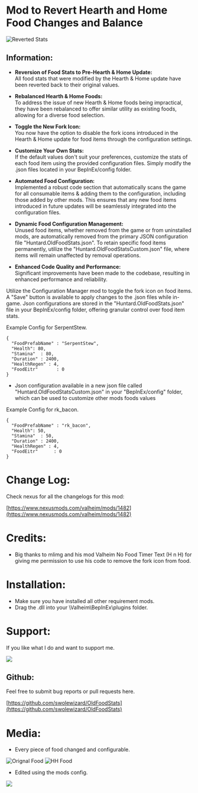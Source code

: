 
# Mod to Revert Hearth and Home Food Changes and Balance


![Reverted Stats](https://i.imgur.com/oVlxL5A.jpg)


## Information:

- **Reversion of Food Stats to Pre-Hearth & Home Update:**  
  All food stats that were modified by the Hearth & Home update have been reverted back to their original values.

- **Rebalanced Hearth & Home Foods:**  
  To address the issue of new Hearth & Home foods being impractical, they have been rebalanced to offer similar utility as existing foods, allowing for a diverse food selection.

- **Toggle the New Fork Icon:**  
  You now have the option to disable the fork icons introduced in the Hearth & Home update for food items through the configuration settings.

- **Customize Your Own Stats:**  
  If the default values don't suit your preferences, customize the stats of each food item using the provided configuration files. Simply modify the .json files located in your BepInEx/config folder.

- **Automated Food Configuration:**  
  Implemented a robust code section that automatically scans the game for all consumable items & adding them to the configuration, including those added by other mods. This ensures that any new food items introduced in future updates will be seamlessly integrated into the configuration files.

- **Dynamic Food Configuration Management:**  
  Unused food items, whether removed from the game or from uninstalled mods, are automatically removed from the primary JSON configuration file "Huntard.OldFoodStats.json". To retain specific food items permanently, utilize the "Huntard.OldFoodStatsCustom.json" file, where items will remain unaffected by removal operations.

- **Enhanced Code Quality and Performance:**  
  Significant improvements have been made to the codebase, resulting in enhanced performance and reliability.

Utilize the Configuration Manager mod to toggle the fork icon on food items. A "Save" button is available to apply changes to the .json files while in-game. Json configurations are stored in the "Huntard.OldFoodStats.json" file in your BepInEx/config folder, offering granular control over food item stats.

Example Config for SerpentStew.

	{
	  "FoodPrefabName" : "SerpentStew",
	  "Health": 80,
	  "Stamina"  : 80,
	  "Duration" : 2400,
	  "HealthRegen" : 4,
      "FoodEitr"       : 0
	}

* Json configuration available in a new json file called "Huntard.OldFoodStatsCustom.json" in your "BepInEx/config" folder, which can be used to customize other mods foods values

Example Config for rk_bacon.

	{
	  "FoodPrefabName" : "rk_bacon",
	  "Health": 50,
	  "Stamina"  : 50,
	  "Duration" : 2400,
	  "HealthRegen" : 4,
      "FoodEitr"      : 0
	}

# Change Log:

Check nexus for all the changelogs for this mod:

[https://www.nexusmods.com/valheim/mods/1482](https://www.nexusmods.com/valheim/mods/1482)

# Credits:

* Big thanks to mlimg and his mod Valheim No Food Timer Text (H n H) for giving me permission to use his code to remove the fork icon from food.

# Installation:

* Make sure you have installed all other requirement mods.
* Drag the .dll into your \Valheim\BepInEx\plugins folder.

# Support:

If you like what I do and want to support me.

<a href="https://www.buymeacoffee.com/Huntard"><img src="https://img.buymeacoffee.com/button-api/?text=Buy me a coffee&emoji=&slug=Huntard&button_colour=FFDD00&font_colour=000000&font_family=Cookie&outline_colour=000000&coffee_colour=ffffff" /></a>

## Github:

Feel free to submit bug reports or pull requests here.

[https://github.com/swolewizard/OldFoodStats](https://github.com/swolewizard/OldFoodStats)


# Media:

* Every piece of food changed and configurable.

![Orignal Food](https://i.imgur.com/Wt8HDaH.jpg)
![HH Food](https://i.imgur.com/IoenUhb.jpg)


* Edited using the mods config.

![](https://i.imgur.com/zaFrTlR.jpeg)


